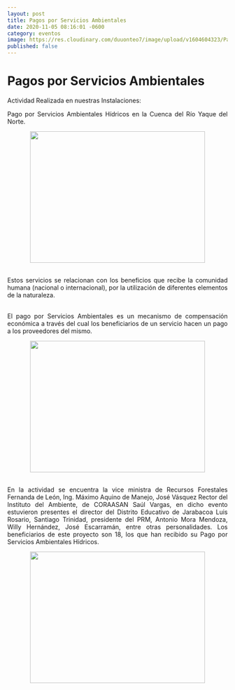 ```yaml
---
layout: post
title: Pagos por Servicios Ambientales
date: 2020-11-05 08:16:01 -0600
category: eventos
image: https://res.cloudinary.com/duuonteo7/image/upload/v1604604323/Pago%20por%20servicios%20ambientales/WhatsApp_Image_2020-11-05_at_2.06.46_PM.jpg
published: false
---
```

<html>
<h1 style="text-align: justify;">Pagos por Servicios Ambientales</h1>
<p style="text-align: justify;"></p>
<p style="text-align: justify;">Actividad Realizada en nuestras Instalaciones:</p>
<p style="text-align: justify;">Pago por Servicios Ambientales H&iacute;dricos en la Cuenca del R&iacute;o Yaque del Norte.</p>
<p style="text-align: justify;"></p>
<p><img src="https://res.cloudinary.com/duuonteo7/image/upload/v1604604323/Pago%20por%20servicios%20ambientales/WhatsApp_Image_2020-11-05_at_2.06.46_PM.jpg" alt="" style="display: block; margin-left: auto; margin-right: auto;" width="400" height="300" /></p>
<p style="text-align: justify;"><br />Estos servicios se relacionan con los beneficios que recibe la comunidad humana (nacional o internacional), por la utilizaci&oacute;n de diferentes elementos de la naturaleza.</p>
<p style="text-align: justify;"><br />El pago por Servicios Ambientales es un mecanismo de compensaci&oacute;n econ&oacute;mica a trav&eacute;s del cual los beneficiarios de un servicio hacen un pago a los proveedores del mismo.</p>
<p style="text-align: justify;"></p>
<p style="text-align: center;"><img src="https://res.cloudinary.com/duuonteo7/image/upload/v1604604323/Pago%20por%20servicios%20ambientales/WhatsApp_Image_2020-11-05_at_2.06.46_PM_1.jpg" alt="" width="400" height="300" /></p>
<p style="text-align: justify;"><br />En la actividad se encuentra la vice ministra de Recursos Forestales Fernanda de Le&oacute;n, Ing. M&aacute;ximo Aquino de Manejo, Jos&eacute; V&aacute;squez Rector del Instituto del Ambiente, de CORAASAN Sa&uacute;l Vargas, en dicho evento estuvieron presentes el director del Distrito Educativo de Jarabacoa Luis Rosario, Santiago Trinidad, presidente del PRM, Antonio Mora Mendoza, Willy Hern&aacute;ndez, Jos&eacute; Escarram&aacute;n, entre otras personalidades. Los beneficiarios de este proyecto son 18, los que han recibido su Pago por Servicios Ambientales H&iacute;dricos.</p>
<p style="text-align: justify;"></p>
<p style="text-align: center;"><img src="https://res.cloudinary.com/duuonteo7/image/upload/v1604604323/Pago%20por%20servicios%20ambientales/WhatsApp_Image_2020-11-05_at_2.06.32_PM.jpg" alt="" width="400" height="300" /></p>

</html>
